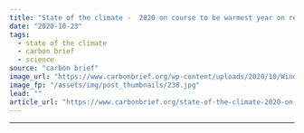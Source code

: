 ```yaml
---
title: "State of the climate -  2020 on course to be warmest year on record"
date: "2020-10-23"
tags: 
  - state of the climate
  - carbon brief
  - science
source: "carbon brief"
image_url: "https://www.carbonbrief.org/wp-content/uploads/2020/10/Wind-turbines-in-Marchfeld-at-sunrise-Vienna-Austria-107x71.jpg"
image_fp: "/assets/img/post_thumbnails/238.jpg"
lead: ""
article_url: "https://www.carbonbrief.org/state-of-the-climate-2020-on-course-to-be-warmest-year-on-record"
---
```


---
